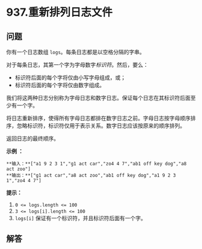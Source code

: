 # 937.重新排列日志文件

## 问题

你有一个日志数组 `logs`。每条日志都是以空格分隔的字串。

对于每条日志，其第一个字为字母数字*标识符*。然后，要么：

* 标识符后面的每个字将仅由小写字母组成，或；
* 标识符后面的每个字将仅由数字组成。

我们将这两种日志分别称为字母日志和数字日志。保证每个日志在其标识符后面至少有一个字。

将日志重新排序，使得所有字母日志都排在数字日志之前。字母日志按字母顺序排序，忽略标识符，标识符仅用于表示关系。数字日志应该按原来的顺序排列。

返回日志的最终顺序。

**示例 ：**

```
**输入：**["a1 9 2 3 1","g1 act car","zo4 4 7","ab1 off key dog","a8 act zoo"]
**输出：**["g1 act car","a8 act zoo","ab1 off key dog","a1 9 2 3 1","zo4 4 7"]

```

**提示：**

1. `0 <= logs.length <= 100`
2. `3 <= logs[i].length <= 100`
3. `logs[i]` 保证有一个标识符，并且标识符后面有一个字。



## 解答

